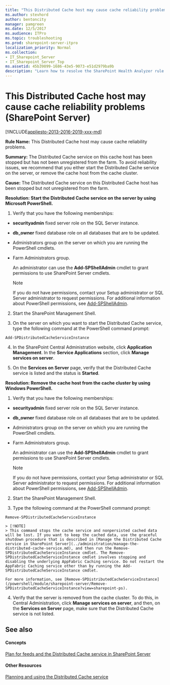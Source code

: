 ```yaml
---
title: "This Distributed Cache host may cause cache reliability problems (SharePoint Server)"
ms.author: stevhord
author: bentoncity
manager: pamgreen
ms.date: 12/5/2017
ms.audience: ITPro
ms.topic: troubleshooting
ms.prod: sharepoint-server-itpro
localization_priority: Normal
ms.collection:
- IT_Sharepoint_Server
- IT_Sharepoint_Server_Top
ms.assetid: 45b39899-1686-43e5-9073-e51d2979ba9b
description: "Learn how to resolve the SharePoint Health Analyzer rule: This Distributed Cache host may cause cache reliability problems, for SharePoint Server."
---
```


# This Distributed Cache host may cause cache reliability problems (SharePoint Server)

[!INCLUDE[appliesto-2013-2016-2019-xxx-md](../includes/appliesto-2013-2016-2019-xxx-md.md)]
  
 **Rule Name:** This Distributed Cache host may cause cache reliability problems. 
  
 **Summary:** The Distributed Cache service on this cache host has been stopped but has not been unregistered from the farm. To avoid reliability issues, we recommend that you either start the Distributed Cache service on the server, or remove the cache host from the cache cluster. 
  
 **Cause:** The Distributed Cache service on this Distributed Cache host has been stopped but not unregistered from the farm. 
  
 **Resolution: Start the Distributed Cache service on the server by using Microsoft PowerShell.**
  
1. Verify that you have the following memberships:
    
  - **securityadmin** fixed server role on the SQL Server instance. 
    
  - **db_owner** fixed database role on all databases that are to be updated. 
    
  - Administrators group on the server on which you are running the PowerShell cmdlets.
    
  - Farm Administrators group.
    
    An administrator can use the **Add-SPShellAdmin** cmdlet to grant permissions to use SharePoint Server cmdlets. 
    
    > [!NOTE]
    > If you do not have permissions, contact your Setup administrator or SQL Server administrator to request permissions. For additional information about PowerShell permissions, see [Add-SPShellAdmin](/powershell/module/sharepoint-server/Add-SPShellAdmin?view=sharepoint-ps). 
  
2. Start the SharePoint Management Shell.
    
3. On the server on which you want to start the Distributed Cache service, type the following command at the PowerShell command prompt:
    
  ```
  Add-SPDistributedCacheServiceInstance
  ```

4. In the SharePoint Central Administration website, click **Application Management**. In the **Service Applications** section, click **Manage services on server**. 
    
5. On the **Services on Server** page, verify that the Distributed Cache service is listed and the status is **Started**.
    
**Resolution: Remove the cache host from the cache cluster by using Windows PowerShell.**
  
1. Verify that you have the following memberships:
    
  - **securityadmin** fixed server role on the SQL Server instance. 
    
  - **db_owner** fixed database role on all databases that are to be updated. 
    
  - Administrators group on the server on which you are running the PowerShell cmdlets.
    
  - Farm Administrators group.
    
    An administrator can use the **Add-SPShellAdmin** cmdlet to grant permissions to use SharePoint Server cmdlets. 
    
    > [!NOTE]
    > If you do not have permissions, contact your Setup administrator or SQL Server administrator to request permissions. For additional information about PowerShell permissions, see [Add-SPShellAdmin](/powershell/module/sharepoint-server/Add-SPShellAdmin?view=sharepoint-ps). 
  
2. Start the SharePoint Management Shell.
    
3. Type the following command at the PowerShell command prompt:
    
  ```
  Remove-SPDistributedCacheServiceInstance
  ```

    > [!NOTE]
    > This command stops the cache service and nonpersisted cached data will be lost. If you want to keep the cached data, use the graceful shutdown procedure that is described in [Manage the Distributed Cache service in SharePoint Server](../administration/manage-the-distributed-cache-service.md), and then run the Remove-SPDistributedCacheServiceInstance cmdlet. The Remove-SPDistributedCacheServiceInstance cmdlet involves stopping and disabling the underlying AppFabric Caching service. Do not restart the AppFabric Caching service other than by running the Add-SPDistributedCacheServiceInstance cmdlet. 
  
    For more information, see [Remove-SPDistributedCacheServiceInstance](/powershell/module/sharepoint-server/Remove-SPDistributedCacheServiceInstance?view=sharepoint-ps).
    
4. Verify that the server is removed from the cache cluster. To do this, in Central Administration, click **Manage services on server**, and then, on the **Services on Server** page, make sure that the Distributed Cache service is not listed. 
    
## See also
<a name="server"> </a>

#### Concepts

[Plan for feeds and the Distributed Cache service in SharePoint Server](../administration/plan-for-feeds-and-the-distributed-cache-service.md)
#### Other Resources

[Planning and using the Distributed Cache service](http://go.microsoft.com/fwlink/p/?LinkID=271302)

